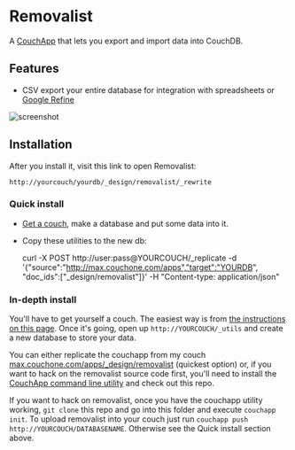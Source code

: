 # Removalist

A [CouchApp](http://couchapp.org) that lets you export and import data into CouchDB. 

## Features

* CSV export your entire database for integration with spreadsheets or [Google Refine](http://code.google.com/p/google-refine/)

![screenshot](http://i.imgur.com/uCDMA.png)

## Installation

After you install it, visit this link to open Removalist: 

    http://yourcouch/yourdb/_design/removalist/_rewrite

### Quick install

* [Get a couch](http://couchone.com/get), make a database and put some data into it.
* Copy these utilities to the new db: 

    curl -X POST http://user:pass@YOURCOUCH/\_replicate -d '{"source":"http://max.couchone.com/apps","target":"YOURDB", "doc\_ids":["_design/removalist"]}' -H "Content-type: application/json"

### In-depth install

You'll have to get yourself a couch. The easiest way is from [the instructions on this page](http://couchone.com/get). Once it's going, open up `http://YOURCOUCH/_utils` and create a new database to store your data.

You can either replicate the couchapp from my couch [max.couchone.com/apps/_design/removalist](http://max.couchone.com/apps/_design/removalist) (quickest option) or, if you want to hack on the removalist source code first, you'll need to install the [CouchApp command line utility](http://couchapp.org/page/installing) and check out this repo.

If you want to hack on removalist, once you have the couchapp utility working, <code>git clone</code> this repo and go into this folder and execute <code>couchapp init</code>. To upload removalist into your couch just run <code>couchapp push http://YOURCOUCH/DATABASENAME</code>. Otherwise see the Quick install section above.